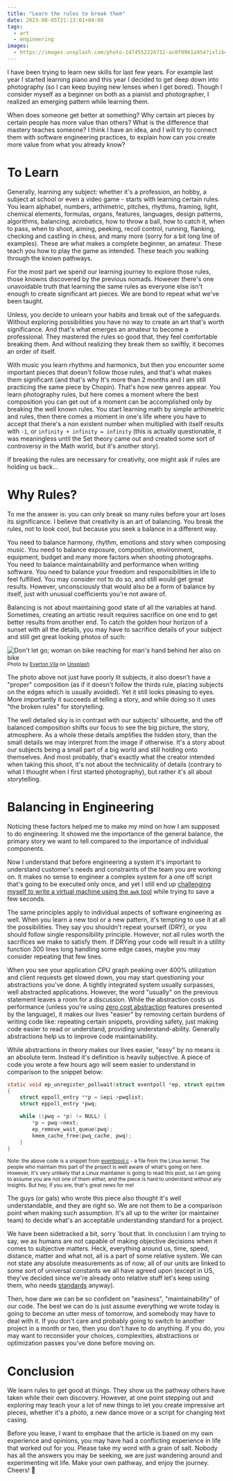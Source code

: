 ```yaml
---
title: "Learn the rules to break them"
date: 2023-08-05T21:13:01+04:00
tags:
  - art
  - engineering
images:
  - https://images.unsplash.com/photo-1474552226712-ac0f0961a954?ixlib=rb-4.0.3&ixid=M3wxMjA3fDB8MHxwaG90by1wYWdlfHx8fGVufDB8fHx8fA%3D%3D&auto=format&fit=crop&w=1742&q=80
---
```


I have been trying to learn new skills for last few years. For example last year I started learning piano and this year I decided to get deep down into photography (so I can keep buying new lenses when I get bored). Though I consider myself as a beginner on both as a pianist and photographer, I realized an emerging pattern while learning them.

When does someone get better at something? Why certain art pieces by certain people has more value than others? What is the difference that mastery teaches someone? I think I have an idea, and I will try to connect them with software engineering practices, to explain how can you create more value from what you already know?

# To Learn

Generally, learning any subject: whether it's a profession, an hobby, a subject at school or even a video game - starts with learning certain rules. You learn alphabet, numbers, arthimetric, pitches, rhythms, framing, light, chemical elements, formulas, organs, features, languages, design patterns, algorithms, balancing, acrobatics, how to throw a ball, how to catch it, when to pass, when to shoot, aiming, peeking, recoil control, running, flanking, checking and castling in chess, and many more (sorry for a bit long line of examples). These are what makes a complete beginner, an amateur. These teach you how to play the game as intended. These teach you walking through the known pathways.

For the most part we spend our learning journey to explore those rules, those knowns discovered by the previous nomads. However there's one unavoidable truth that learning the same rules as everyone else isn't enough to create significant art pieces. We are bond to repeat what we've been taught.

Unless, you decide to unlearn your habits and break out of the safeguards. Without exploring possibilities you have no way to create an art that's worth significance. And that's what emerges an amateur to become a professional. They mastered the rules so good that, they feel comfortable breaking them. And without realizing they break them so swiftly, it becomes an order of itself.

With music you learn rhythms and harmonics, but then you encounter some important pieces that doesn't follow those rules, and that's what makes them significant (and that's why It's more than 2 months and I am still practicing the same piece by Chopin). That's how new genres appear. You learn photography rules, but here comes a moment where the best composition you can get out of a moment can be accomplished only by breaking the well known rules. You start learning math by simple arthimetric and rules, then there comes a moment in one's life where you have to accept that there's a non existent number when multiplied with itself results with `-1`, or `infinity + infinity = infinity` (this is actually questionable, it was meaningless until the Set theory came out and created some sort of controversy in the Math world, but it's another story).

If breaking the rules are necessary for creativity, one might ask if rules are holding us back...

# Why Rules?

To me the answer is: you can only break so many rules before your art loses its significance. I believe that creativity is an art of balancing. You break the rules, not to look cool, but because you seek a balance in a different way.

You need to balance harmony, rhythm, emotions and story when composing music. You need to balance exposure, composition, environment, equipment, budget and many more factors when shooting photographs. You need to balance maintainability and performance when writing software. You need to balance your freedom and responsibilities in life to feel fulfilled. You may consider not to do so, and still would get great results. However, unconsciously that would also be a form of balance by itself, just with unusual coefficients you're not aware of.

Balancing is not about maintaining good state of all the variables at hand. Sometimes, creating an artistic result requires sacrifice on one end to get better results from another end. To catch the golden hour horizon of a sunset with all the details, you may have to sacrifice details of your subject and still get great looking photos of such:

![Don't let go; woman on bike reaching for man's hand behind her also on bike](https://images.unsplash.com/photo-1474552226712-ac0f0961a954?ixlib=rb-4.0.3&ixid=M3wxMjA3fDB8MHxwaG90by1wYWdlfHx8fGVufDB8fHx8fA%3D%3D&auto=format&fit=crop&w=1742&q=80)
<small>Photo by [Everton Vila](https://unsplash.com/@evertonvila?utm_source=unsplash&utm_medium=referral&utm_content=creditCopyText) on [Unsplash](https://unsplash.com/photos/AsahNlC0VhQ?utm_source=unsplash&utm_medium=referral&utm_content=creditCopyText)</small>

The photo above not just have poorly lit subjects, it also doesn't have a "proper" composition (as if it doesn't follow the thirds rule, placing subjects on the edges which is usually avoided). Yet it still looks pleasing to eyes. More importantly it succeeds at telling a story, and while doing so it uses "the broken rules" for storytelling.

The well detailed sky is in contrast with our subjects' silhouette, and the off balanced composition shifts our focus to see the big picture, the story, atmosphere. As a whole these details amplifies the hidden story, than the small details we may interpret from the image if otherwise. It's a story about our subjects being a small part of a big world and still holding onto themselves. And most probably, that's exactly what the creator intended when taking this shoot, it's not about the technicality of details (contrary to what I thought when I first started photography), but rather it's all about storytelling.

# Balancing in Engineering

Noticing these factors helped me to make my mind on how I am supposed to do engineering. It showed me the importance of the general balance, the primary story we want to tell compared to the importance of individual components.

Now I understand that before engineering a system it's important to understand customer's needs and constraints of the team you are working on. It makes no sense to engineer a complex system for a one off script that's going to be executed only once, and yet I still end up [challenging myself to write a virtual machine using the `awk` tool](https://themisir.com/awk-vm/) while trying to save a few seconds.

The same principles apply to individual aspects of software engineering as well. When you learn a new tool or a new pattern, it's tempting to use it at all the possibilities. They say you shouldn't repeat yourself (DRY), or you should follow single responsibility principle. However, not all rules worth the sacrifices we make to satisfy them. If DRYing your code will result in a utility function 300 lines long handling some edge cases, maybe you may consider repeating that few lines.

When you see your application CPU graph peaking over 400% utilization and client requests get slowed down, you may start questioning your abstractions you've done. A tightly integrated system usually surpasses, well abstracted applications. However,  the word "usually" on the previous statement leaves a room for a discussion. While the abstraction costs us performance (unless you're using [zero cost abstraction](https://boats.gitlab.io/blog/post/zero-cost-abstractions/) features presented by the language), it makes our lives "easier" by removing certain burdens of writing code like: repeating certain snippets, providing safety, just making code easier to read or understand, providing understand-ability. Generally abstractions help us to improve code maintainability.

While abstractions in theory makes our lives easier, "easy" by no means is an absolute term. Instead it's definition is heavily subjective. A piece of code you wrote a few hours ago will seem easier to understand in comparison to the snippet below:

```c
static void ep_unregister_pollwait(struct eventpoll *ep, struct epitem *epi)
{
	struct eppoll_entry **p = &epi->pwqlist;
	struct eppoll_entry *pwq;

	while ((pwq = *p) != NULL) {
		*p = pwq->next;
		ep_remove_wait_queue(pwq);
		kmem_cache_free(pwq_cache, pwq);
	}
}
```

<small>Note: the above code is a snippet from [eventpool.c](https://github.com/torvalds/linux/blob/024ff300db33968c133435a146d51ac22db27374/fs/eventpoll.c#L567C1-L577C2) - a file from the Linux kernel. The people who maintain this part of the project is well aware of what's going on here. However, It's very unlikely that a Linux maintainer is going to read this post, so I am going to assume you are not one of them either, and the piece is hard to understand without any insights. But hey, if you are, that's great news for me!</small>

The guys (or gals) who wrote this piece also thought it's well understandable, and they are right so. We are not them to be a comparison point when making such assumption. It's all up to the writer (or maintainer team) to decide what's an acceptable understanding standard for a project.

We have been sidetracked a bit, sorry 'bout that. In conclusion I am trying to say, we as humans are not capable of making objective decisions when it comes to subjective matters. Heck, everything around us, time, speed, distance, matter and what not, all is a part of some relative system. We can not state any absolute measurements as of now; all of our units are linked to some sort of universal constants we all have agreed upon (except in US, they've decided since we're already onto relative stuff let's keep using them, who needs [standards](https://xkcd.com/927/) anyway).

Then, how dare we can be so confident on "easiness", "maintainability" of our code. The best we can do is just assume everything we wrote today is going to become an utter mess of tomorrow, and somebody may have to deal with it. If you don't care and probably going to switch to another project in a month or two, then you don't have to do anything. If you do, you may want to reconsider your choices, complexities, abstractions or optimization passes you've done before moving on.

# Conclusion

We learn rules to get good at things. They show us the pathway others have taken while their own discovery. However, at one point stepping out and exploring may teach your a lot of new things to let you create impressive art pieces, whether it's a photo, a new dance move or a script for changing text casing.

Before you leave, I want to emphase that the article is based on my own experience and opinions, you may have had a conflicting experience in life that worked out for you. Please take my word with a grain of salt. Nobody has all the answers you may be seeking, we are just wandering around and experimenting wit life. Make your own pathway, and enjoy the journey. Cheers! 🥂
